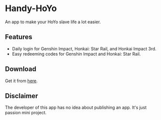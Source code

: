 # Handy-HoYo
An app to make your HoYo slave life a lot easier.
## Features
- Daily login for Genshin Impact, Honkai: Star Rail, and Honkai Impact 3rd.
- Easy redeeming codes for Genshin Impact and Honkai: Star Rail.
## Download
Get it from [here](https://github.com/Sakadyk/Handy-HoYo/releases).
## Disclaimer
The developer of this app has no idea about publishing an app. It's just passion mini project.

